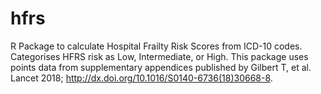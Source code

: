 # hfrs

R Package to calculate Hospital Frailty Risk Scores from ICD-10 codes.
Categorises HFRS risk as Low, Intermediate, or High.
This package uses points data from supplementary appendices published by Gilbert T, et al. Lancet 2018; http://dx.doi.org/10.1016/S0140-6736(18)30668-8.
